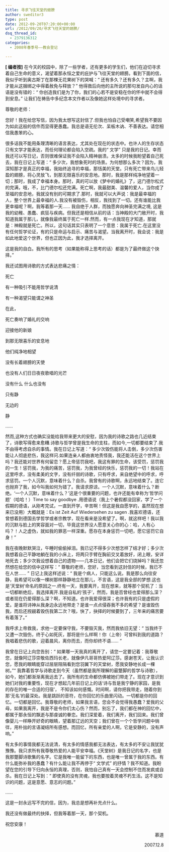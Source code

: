 ```yaml
---
title: 寻求飞往天堂的翅膀
author: sweditor3
type: post
date: 2012-09-20T07:20:00+00:00
url: /2012/09/20/寻求飞往天堂的翅膀/
dsq_thread_id:
  - 2379136312
categories:
  - 2008年春季号——教会登记

---
```

**[ 编者按]** 在今天的校园中，除了一些学者，还有更多的学生们，他们在迫切寻求着自己生命的意义，渴望着那永恒之爱的庇护与飞往天堂的翅膀。看到下面的信，我似乎听到奥古斯丁在那棵无花果树下的哭喊：“ 还有多久？还有多久？主啊，我才能从这捆绑之中得着赦免与释放？” 他得救后向他的主所说的那句发自内心的话语是没有错的：“ 你创造我们是为了你，我们的心若不是安稳在你的怀中就不会得到安息。” 让我们在祷告中多纪念本文作者以及像她这样处境中的寻求者。

尊敬的老师：

您好！我在给您写信，因为我太想写这封信了.但我也怕自己受嘲笑,希望我不要因为如此这般的信件而显得更愚蠢。我总是语无伦次、呆板木讷、不善表达。请您相信我愚笨的心。

很多话我不能用条理清晰的语言表达，尤其处在现在的状态中。也许人的生存状态只有文学才能表达，而任何理论都会陷入空疏。我的“ 文学” 只是我的日记。幸而我还可以写日记，否则很难保证我不会陷入精神崩溃。太多的时候我盼望着自己死去，我在日记上写道：“ 多少次，我想象死时的场景。为何想那么多次？因为，我深知那才是真正的幸福，我始终追寻的幸福，那恬美的天堂。只有死亡带来鸟儿轻盈的翅膀，将心灵放飞，到那无限喜乐的安息地。那时，我是那样纯净地望着一切；那时，我成了幸福本身。那时，真的可以放《梦中的婚礼》了，这门德尔松式的完满，哦，不，比门德尔松还完满。死亡啊，我最甜美、温馨的爱人，当你成了至福的安息地，我就没有别的可期求了.那时，我就可以大声说：我是最幸福的人，整个世界上最幸福的人.我没有被毁伤，相反，我找到了一切。还有谁能比我更幸福呢？啊，我等着那一天…… 我自绝于人群，而独愿奔向神圣完满之境, 这是我的幼稚、愚蠢、疯狂与疾病。但我还是相信从前的话：当神殿的大门敞开时，我知道我属于那儿，就像我最终属于死亡一样.然而，有一点我现在才知道，那就是：神殿就是死亡。所以，这句话其实只表明了一个意思：我属于死亡.在这里没有任何哲学论证，有的只是命运与启示、痛苦与渴望。当我离开时，我会说：我是如此地爱这个世界，但也正因为此，我才选择离开。

这是我的自白。我所有的思考（如果能称得上思考的话）都是为了最终做这个抉择。”

我还试图用诗歌的方式表达悲痛之情：

死亡
  
有一种吸引不能用哲学说清
  
有一种渴望只能谓之神圣
  
在此，
  
死亡奏响了婚礼的交响
  
迎接他的新娘
  
到那无限喜乐的安息地
  
他们纯净地相望
  
没有长着翅膀的天使
  
也没有人们日日夜夜歌唱的光芒
  
没有什么 什么也没有
  
只有静
  
无边的
  
静
  
……

然而,这种方式也确实没能给我带来更大的安慰，因为我的诗歌之路也几近结束了，诗歌写得愈来愈糟.诗歌与哲学曾是我生命的支柱，而如今,一切都要结束了.我不由得考虑自杀的事情。我在日记上写道：“ 多少次毁伤能将人击倒，多少次伤害能让人彻底悲伤，我这样问.如果连亲人都由衷地责怪我，我还能活在这个世界上吗？我还能对世界有何留恋？愿上帝惩罚我吧，我这有罪的生命，该受罚，惩罚我的一生！惩罚我，为我的痛苦，惩罚我，为我曾经的快乐，惩罚我的一切！我站在这里呼求，没有柔美的文字，没有纤弱的诗歌，只有呼求，来自绝望中的呼求，呼求惩罚。一个人沉默，意味着什么？自杀。我曾有的诗歌啊，永远地结束了。连它也抛弃了我，如今叫我如何为错了。我请求原谅。一个人沉默，意味着什么？断绝。‘一个人沉默，意味着什么？’这是个很重要的问题，也许还能有幸称为‘哲学问题’（哈哈！）Time to say goodbye .用德语说（我上个暑假都没回家，学了一个假期的德语，从刚考完试，一直到开学，辛苦啊！但这是我自愿学的，虽然现在想来已没用）大概就是：Es ist Zeit Auf Wiedersehen zu sagen .我喜欢德语，还曾想着到德国去学哲学或者宗教学，现在看来是没希望了。啊，就这样吧！我以我的沉默与脸上的笑容面对一切，毕竟这世界没人愿意关心你的心：哈，人有心吗？！人之虚伪，就如我的罪恶一样深重。愿存在本身惩罚一切吧，愿它惩罚它自身！”

我在夜晚默默哭泣，午睡时偷偷掉泪。我已记不得多少次想怎样了结才好；多少次我想着自己平静地躺在我的小床上，将两只手臂在胸前交叉着放好，闭上眼，安详地死去；多少次我设想着自己的遗物——几本日记，他们会把它们烧掉吗？我还忽然想在给您的信中这样写：“ 尊敬的老师，您好，当您看到这封信的时候，我已不在人世…… ” 日记上我这样述说：“ 我是个病人，只能这么说。我是那么向往安静，我希望可以像一棵树那样静静地立在那儿，不言语，这是我全部的梦想.这也是‘天堂树’命名的原因之一.终有一天，我要离开，现在想来，就等那个契机了：当一切都断绝后，我选择离开.我是自私的‘孩子’，然而，我是否曾经也爱得那么深？或者现在仍爱得那么深？啊，不知道。也许我爱得很深；也许我有的只是虚假的爱。是谁将诗神从我身边永远地带走？是谁一点点侵吞我不多的希望？是谁毁伤我，而后还觊觎着毁伤我第二次？哦，快了，抉择的时候要到了，三年来的痛苦要有着落了。”

我呼求上帝救我，求他一定要保守我，不要毁灭我，然而我依旧无望：“ 当我终于又遭一次毁伤，终于心如死灰，那将是什么样啊！你（上帝）可曾料到我的道路？我唱着悲伤的歌，迎着晨风，离你而去，而你却终不语…… ”

我曾在日记上向您告别：“ 如果哪一天我真的离开了，请您一定要记着：我尊敬您，就像阿辽莎崇敬佐西玛长老，就像伊凡哥哥热爱阿辽莎。感谢苍天，让我认识您，愿我的眼睛能穿过层层阻隔看到您羽翼下的天堂树，愿我安静地长成一棵树。”“ 我靠着哲学与诗歌走到今天（虽然都是我所理解的最蹩脚的哲学与诗歌），如今，她们都渐渐离我远去了。我所有的生命都仿佛被她们带走了。现在才意识到她们对我的重要性，现在才想起几年前日记上的话‘诗与哲是我宁静的家园，是我的存在的唯一合适的归宿’， 不知该如何感慨。时间啊，请你把我带走，随着你到那‘无名’的最深处。我是跳跃的音符，在你回忆的乐曲里闪动。一切都是你的回忆。一切都是回忆。我尊敬的老师，如果我言语，您会不会觉得我愚蠢？爱我的父母，如果我离开，我是不是令你们太心伤？然而，别忘了，我们都在神的回忆中，都属于那永恒的飘逝与那虔诚的眷恋。我们深爱着，我们离开，我们回来。我们曾像婴儿一样睁开好奇的眼睛，望着那辽远的天空；我们曾在一个个哲学问题中徜徉，用朴拙的言语凝结所有感想。而回忆，所有亲爱的人啊，它是安静的，没有声响。”

有太多的事情我都无法说清，有太多的情感我都无法表达，有太多的不安让我犹犹豫豫。我只求所有我尊敬热爱的人能平安幸福。《天堂树》是我日记的名字，也是我那蹩脚诗歌集的名字。它是我唯一能留下的东西，也是唯一曾属于我的东西。有什么能弥补我的愚蠢？有什么能让我不再停于“ 文学式” 的抒情？我不知道。我盼望在您的引导下归向永恒的真理，否则，我怕自己真有一天会控制不住而发疯或自杀。我在日记上写到：“ 即使真的没有灵魂，我也要按着灵魂不朽生活。这不是知识的问题，这是意愿、意志的问题。”

……

这是一封永远写不完的信，因为，我总是想再补充点什么。

我还没有做最终的抉择，但我等着那一天，那个契机。

祝您安康！

<p align="right">
  慕道
</p>

<p align="right">
  2007.12.8
</p>